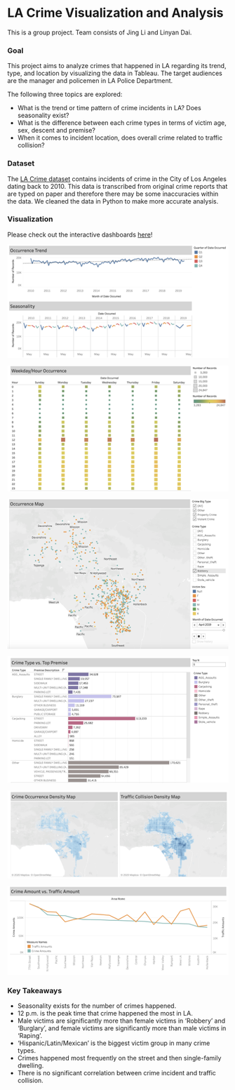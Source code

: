 # LA Crime Visualization and Analysis
This is a group project. Team consists of Jing Li and Linyan Dai.

### Goal
This project aims to analyze crimes that happened in LA regarding its trend, type, and location by visualizing the data in Tableau. The target audiences are the manager and policemen in LA Police Department.

The following three topics are explored:
- What is the trend or time pattern of crime incidents in LA? Does seasonality exist?
- What is the difference between each crime types in terms of victim age, sex, descent and premise?
- When it comes to incident location, does overall crime related to traffic collision?


### Dataset
The [LA Crime dataset](https://data.lacity.org/A-Safe-City/Crime-Data-from-2010-to-2019/63jg-8b9z) contains incidents of crime in the City of Los Angeles dating back to 2010. This data is transcribed from original crime reports that are typed on paper and therefore there may be some inaccuracies within the data. We cleaned the data in Python to make more accurate analysis.


### Visualization
Please check out the interactive dashboards [here](https://public.tableau.com/profile/jing.li5125#!/vizhome/LACrime_15762061642310/Story1?publish=yes)!

![Seasonality](https://github.com/mmokki/LA_Crime_Visualization/blob/master/LA%20Crime%20Visualization%20Screenshots/Seasonality.png)

![Occurance Time](https://github.com/mmokki/LA_Crime_Visualization/blob/master/LA%20Crime%20Visualization%20Screenshots/Occurance%20Time.png)

![Occurance Map](https://github.com/mmokki/LA_Crime_Visualization/blob/master/LA%20Crime%20Visualization%20Screenshots/Occurance%20Map.png)

![Crime Type vs Premise](https://github.com/mmokki/LA_Crime_Visualization/blob/master/LA%20Crime%20Visualization%20Screenshots/Crime%20Type%20vs.%20Top%20Premise.png)

![Density Map Crime vs Traffic](https://github.com/mmokki/LA_Crime_Visualization/blob/master/LA%20Crime%20Visualization%20Screenshots/Density%20Map_Crime%20vs.%20Traffic.png)

![Cirme Amount vs Traffic Amount](https://github.com/mmokki/LA_Crime_Visualization/blob/master/LA%20Crime%20Visualization%20Screenshots/Crime%20Amount%20vs.%20Traffic%20Amount.png)


### Key Takeaways
- Seasonality exists for the number of crimes happened.
- 12 p.m. is the peak time that crime happened the most in LA.
- Male victims are significantly more than female victims in ‘Robbery’ and ‘Burglary’, and female victims are significantly more than male victims in ‘Raping’.
- ‘Hispanic/Latin/Mexican’ is the biggest victim group in many crime types.
- Crimes happened most frequently on the street and then single-family dwelling.
- There is no significant correlation between crime incident and traffic collision.
